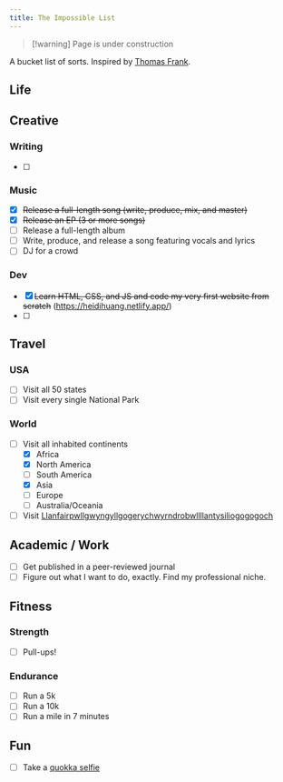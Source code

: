 ```yaml
---
title: The Impossible List
---
```

>[!warning] Page is under construction

A bucket list of sorts. Inspired by [Thomas Frank](https://collegeinfogeek.com/about/meet-the-author/my-impossible-list/). 
## Life

## Creative
### Writing
- [ ] 
### Music
- [x] ~~Release a full-length song (write, produce, mix, and master)~~
- [x] ~~Release an EP (3 or more songs)~~
- [ ] Release a full-length album 
- [ ] Write, produce, and release a song featuring vocals and lyrics
- [ ] DJ for a crowd
### Dev
- [x] ~~Learn HTML, CSS, and JS and code my very first website from scratch~~ (https://heidihuang.netlify.app/)
- [ ] 
## Travel
### USA
- [ ] Visit all 50 states
- [ ] Visit every single National Park 
### World
- [ ] Visit all inhabited continents
	- [x] Africa
	- [x] North America
	- [ ] South America
	- [x] Asia
	- [ ] Europe
	- [ ] Australia/Oceania
- [ ] Visit [Llanfairpwllgwyngyllgogerychwyrndrobwllllantysiliogogogoch](https://www.youtube.com/watch?v=fHxO0UdpoxM)

## Academic / Work
- [ ] Get published in a peer-reviewed journal
- [ ] Figure out what I want to do, exactly. Find my professional niche.
## Fitness
### Strength
- [ ] Pull-ups!
### Endurance
- [ ] Run a 5k
- [ ] Run a 10k
- [ ] Run a mile in 7 minutes
## Fun
- [ ] Take a [quokka selfie](https://www.google.com/search?q=quokka+selfie&oq=quokka+selfie&aqs=chrome.0.69i59.1083j0j1&sourceid=chrome&ie=UTF-8&bshm=rimc/1)
